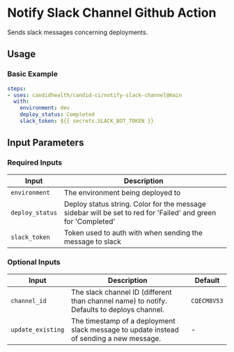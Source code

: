 # Notify Slack Channel Github Action

Sends slack messages concerning deployments.

## Usage

### Basic Example

```yaml
steps:
- uses: candidhealth/candid-ci/notify-slack-channel@main
  with:
    environment: dev
    deploy_status: Completed
    slack_token: ${{ secrets.SLACK_BOT_TOKEN }}
```

## Input Parameters

### Required Inputs
| Input | Description |
|-------|-------------|
| `environment` | The environment being deployed to |
| `deploy_status` | Deploy status string. Color for the message sidebar will be set to red for 'Failed' and green for 'Completed' |
| `slack_token` | Token used to auth with when sending the message to slack |

### Optional Inputs
| Input | Description | Default |
|-------|-------------|---------|
| `channel_id` | The slack channel ID (different than channel name) to notify. Defaults to deploys channel. | `CQECM8V53` |
| `update_existing` | The timestamp of a deployment slack message to update instead of sending a new message. | - |